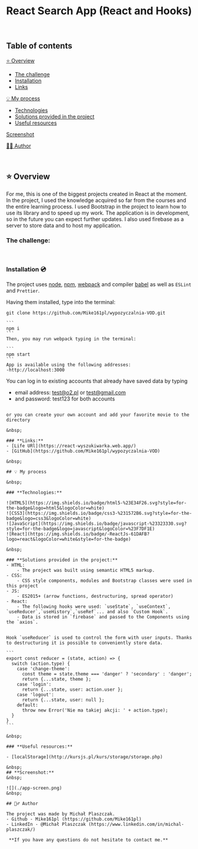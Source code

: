 # React Search App (React and Hooks)

&nbsp;

## Table of contents

[⭐ Overview](#⭐-overview)
  - [The challenge](#the-challenge)
  - [Installation](#Installation-💿)
  - [Links](#links)

[💡 My process](#💡-my-process)
  - [Technologies](#Technologies)
  - [Solutions provided in the project](#Solutions-provided-in-the-project)
  - [Useful resources](#useful-resources)

[Screenshot](#screenshot)

[🙋‍♂️ Author](#🙋‍♂️-author)



&nbsp;

## ⭐ Overview
For me, this is one of the biggest projects created in React at the moment.
In the project, I used the knowledge acquired so far from the courses and the entire learning process. I used Bootstrap in the project to learn how to use its library and to speed up my work. The application is in development, so in the future you can expect further updates. I also used firebase as a server to store data and to host my application.
&nbsp;

### **The challenge:**

&nbsp;

### **Installation 💿**

The project uses [node](https://nodejs.org/en/), [npm](https://www.npmjs.com/), [webpack](https://webpack.js.org/) and compiler [babel](https://babeljs.io/setup#installation) as well as `ESLint` and `Prettier`.

Having them installed, type into the terminal: 
````
git clone https://github.com/Mike161pl/wypozyczalnia-VOD.git

```
npm i
```
Then, you may run webpack typing in the terminal:

```
npm start
```
App is available using the following addresses:
-http://localhost:3000
`````
You can log in to existing accounts that already have saved data by typing
- email address: test@o2.pl or test@gmail.com
- and password: test123 for both accounts
``````

or you can create your own account and add your favorite movie to the directory

&nbsp;

### **Links:**
- [Life URl](https://react-wyszukiwarka.web.app/)
- [GitHub](https://github.com/Mike161pl/wypozyczalnia-VOD)

&nbsp;
 
## 💡 My process

&nbsp;

### **Technologies:**

![HTML5](https://img.shields.io/badge/html5-%23E34F26.svg?style=for-the-badge&logo=html5&logoColor=white)
![CSS3](https://img.shields.io/badge/css3-%231572B6.svg?style=for-the-badge&logo=css3&logoColor=white)
![JavaScript](https://img.shields.io/badge/javascript-%23323330.svg?style=for-the-badge&logo=javascript&logoColor=%23F7DF1E)
![React](https://img.shields.io/badge/-ReactJs-61DAFB?logo=react&logoColor=white&style=for-the-badge)

&nbsp;
  
### **Solutions provided in the project:**
- HTML:
    - The project was built using semantic HTML5 markup.
- CSS:
    - CSS style components, modules and Bootstrap classes were used in this project
- JS:
    - ES2015+ (arrow functions, destructuring, spread operator)
- React:
    - The following hooks were used: `useState`, `useContext`, `useReducer`,`useHistory`,`useRef`... and also `Custom Hook`.
    - Data is stored in `firebase` and passed to the Components using the `axios`.


Hook `useReducer` is used to control the form with user inputs. Thanks to destructuring it is possible to conveniently store data.

```
export const reducer = (state, action) => {
  switch (action.type) {
    case 'change-theme':
      const theme = state.theme === 'danger' ? 'secondary' : 'danger';
      return {...state, theme };
    case 'login':
      return {...state, user: action.user };
    case 'logout':
      return {...state, user: null };
    default:
      throw new Error('Nie ma takiej akcji: ' + action.type);
  }
}
```

&nbsp;

### **Useful resources:**

- [localStorage](http://kursjs.pl/kurs/storage/storage.php)

&nbsp;
## **Screenshot:**
&nbsp;

![](./app-screen.png)
&nbsp;

## 🙋‍♂️ Author

The project was made by Michał Plaszczak.
- Github - Mike161pl (https://github.com/Mike161pl)
- LinkedIn - @Michał Plaszczak (https://www.linkedin.com/in/michal-plaszczak/)

 **If you have any questions do not hesitate to contact me.**


